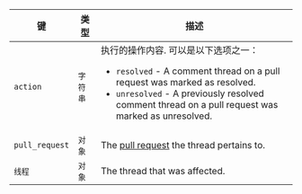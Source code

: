 | 键              | 类型    | 描述                                                                |
| -------------- | ----- | ----------------------------------------------------------------- |
| `action`       | `字符串` | 执行的操作内容. 可以是以下选项之一：<ul><li>`resolved` - A comment thread on a pull request was marked as resolved.</li><li>`unresolved` - A previously resolved comment thread on a pull request was marked as unresolved.</li></ul>                      |
| `pull_request` | `对象`  | The [pull request](/rest/reference/pulls) the thread pertains to. |
| `线程`           | `对象`  | The thread that was affected.                                     |
